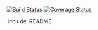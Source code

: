 [![Build Status](https://travis-ci.org/OCA/OCB.png?branch=7.0)](https://travis-ci.org/OCA/OCB)
[![Coverage Status](https://coveralls.io/repos/OCA/OCB/badge.png?branch=7.0)](https://coveralls.io/r/OCA/OCB?branch=master)

:include: README
